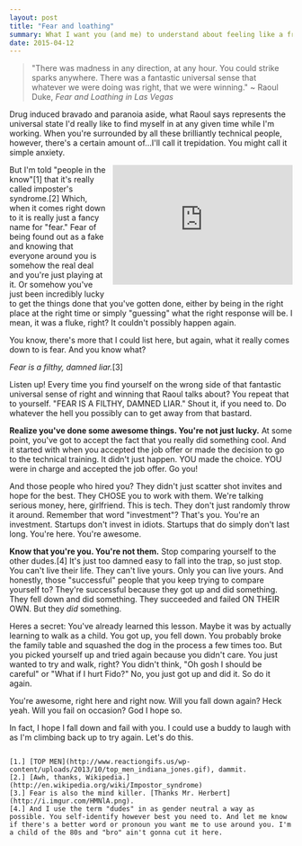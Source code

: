 ```yaml
---
layout: post
title: "Fear and loathing"
summary: What I want you (and me) to understand about feeling like a fraud...
date: 2015-04-12
---
```


>"There was madness in any direction, at any hour. You could strike sparks anywhere. There was a fantastic universal sense that whatever we were doing was right, that we were winning." ~ Raoul Duke, _Fear and Loathing in Las Vegas_

Drug induced bravado and paranoia aside, what Raoul says represents the universal state I'd really like to find myself in at any given time while I'm working. When you're surrounded by all these brilliantly technical people, however, there's a certain amount of...I'll call it trepidation. You might call it simple anxiety.

<iframe src="https://www.flickr.com/photos/sharynmorrow/5482911945/in/photolist-9mvmGz-53Ke5a-6PQJMT-9J6smK-6f9Qg-s6efx-68Szsy-6XZYgT-6LVLPj-7mvP8N-7dJVSp-6LS3Cr-6LS3Cp-5o8DF3-7g6XQr-4kr7xe-dSksdE-5gR7Tk-7EYebd-7Njvxw-pGXxHM-pnVLNs-agLqiy-cqa31N-6iZnq7-4dEBUH-8amH4d-ehsvz8-6S5xJ-oHLfHQ-yTYWo-63fxd9-7YQb4a-923ACx-9avG8a-64ELvs-4sDLzG-9Veam-67LAja-3kC3bM-4tJjhH-58CZK1-5VwTuE-mGTnH-5q6sGu-3kCtYM-bkM9tN-rpDSzd-3kCrHV-pfYKPr/player/" width="320" height="213" frameborder="0" style="float:right;PADDING-LEFT: 10px;PADDING-BOTTOM: 10px"></iframe>But I'm told "people in the know"[1] that it's really called imposter's syndrome.[2] Which, when it comes right down to it is really just a fancy name for "fear." Fear of being found out as a fake and knowing that everyone around you is somehow the real deal and you're just playing at it. Or somehow you've just been incredibly lucky to get the things done that you've gotten done, either by being in the right place at the right time or simply "guessing" what the right response will be. I mean, it was a fluke, right? It couldn't possibly happen again.

You know, there's more that I could list here, but again, what it really comes down to is fear. And you know what?

_Fear is a filthy, damned liar._[3]

Listen up! Every time you find yourself on the wrong side of that fantastic universal sense of right and winning that Raoul talks about? You repeat that to yourself. "FEAR IS A FILTHY, DAMNED LIAR." Shout it, if you need to. Do whatever the hell you possibly can to get away from that bastard.

**Realize you've done some awesome things. You're not just lucky.** At some point, you've got to accept the fact that you really did something cool. And it started with when you accepted the job offer or made the decision to go to the technical training. It didn't just happen. YOU made the choice. YOU were in charge and accepted the job offer. Go you!

And those people who hired you? They didn't just scatter shot invites and hope for the best. They CHOSE you to work with them. We're talking serious money, here, girlfriend. This is tech. They don't just randomly throw it around. Remember that word "investment"? That's you. You're an investment. Startups don't invest in idiots. Startups that do simply don't last long. You're here. You're awesome.

**Know that you're you. You're not them.** Stop comparing yourself to the other dudes.[4] It's just too damned easy to fall into the trap, so just stop. You can't live their life. They can't live yours. Only you can live yours. And honestly, those "successful" people that you keep trying to compare yourself to? They're successful because they got up and did something. They fell down and did something. They succeeded and failed ON THEIR OWN. But they _did_ something.

Heres a secret: You've already learned this lesson. Maybe it was by actually learning to walk as a child. You got up, you fell down. You probably broke the family table and squashed the dog in the process a few times too. But you picked yourself up and tried again because you didn't care. You just wanted to try and walk, right? You didn't think, "Oh gosh I should be careful" or "What if I hurt Fido?" No, you just got up and did it. So do it again.

You're awesome, right here and right now. Will you fall down again? Heck yeah. Will you fail on occasion? God I hope so.

In fact, I hope I fall down and fail with you. I could use a buddy to laugh with as I'm climbing back up to try again. Let's do this.

~~~

[1.] [TOP MEN](http://www.reactiongifs.us/wp-content/uploads/2013/10/top_men_indiana_jones.gif), dammit.
[2.] [Awh, thanks, Wikipedia.](http://en.wikipedia.org/wiki/Impostor_syndrome)
[3.] Fear is also the mind killer. [Thanks Mr. Herbert](http://i.imgur.com/HMNlA.png).
[4.] And I use the term "dudes" in as gender neutral a way as possible. You self-identify however best you need to. And let me know if there's a better word or pronoun you want me to use around you. I'm a child of the 80s and "bro" ain't gonna cut it here.
